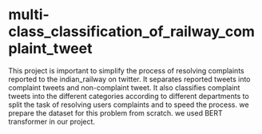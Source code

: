 # multi-class_classification_of_railway_complaint_tweet

This project is important to simplify the process of resolving complaints reported to the indian_railway on twitter. It separates reported tweets into complaint tweets and non-complaint tweet. It also classifies complaint tweets into the different categories according to different departments to split the task of resolving users complaints and to speed the process. we prepare the dataset for this problem from scratch. we used BERT transformer in our project.
